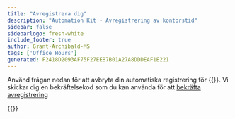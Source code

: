 ```yaml
---
title: "Avregistrera dig"
description: "Automation Kit - Avregistrering av kontorstid"
sidebar: false
sidebarlogo: fresh-white
include_footer: true
author: Grant-Archibald-MS
tags: ['Office Hours']
generated: F2418D2093AF75F27EEB7B01A27A8DDDEAF1E221
---
```


Använd frågan nedan för att avbryta din automatiska registrering för {{<product-name>}}. Vi skickar dig en bekräftelsekod som du kan använda för att [bekräfta avregistrering](/sv/office-hours/unregister-confirm)

{{<questions name="/content/sv/office-hours/unregister.json" completed="Tack för att du fyller i avregistreringsfrågor" showNavigationButtons="false" locale="sv">}}
